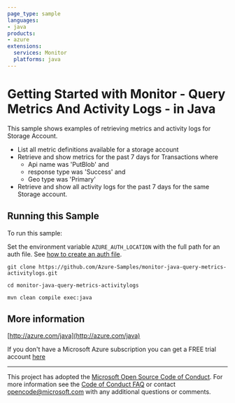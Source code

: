```yaml
---
page_type: sample
languages:
- java
products:
- azure
extensions:
  services: Monitor
  platforms: java
---
```


# Getting Started with Monitor - Query Metrics And Activity Logs - in Java #


  This sample shows examples of retrieving metrics and activity logs for Storage Account.
   - List all metric definitions available for a storage account
   - Retrieve and show metrics for the past 7 days for Transactions where
     - Api name was 'PutBlob' and
     - response type was 'Success' and
     - Geo type was 'Primary'
   -  Retrieve and show all activity logs for the past 7 days for the same Storage account.
 

## Running this Sample ##

To run this sample:

Set the environment variable `AZURE_AUTH_LOCATION` with the full path for an auth file. See [how to create an auth file](https://github.com/Azure/azure-libraries-for-java/blob/master/AUTH.md).

    git clone https://github.com/Azure-Samples/monitor-java-query-metrics-activitylogs.git

    cd monitor-java-query-metrics-activitylogs

    mvn clean compile exec:java

## More information ##

[http://azure.com/java](http://azure.com/java)

If you don't have a Microsoft Azure subscription you can get a FREE trial account [here](http://go.microsoft.com/fwlink/?LinkId=330212)

---

This project has adopted the [Microsoft Open Source Code of Conduct](https://opensource.microsoft.com/codeofconduct/). For more information see the [Code of Conduct FAQ](https://opensource.microsoft.com/codeofconduct/faq/) or contact [opencode@microsoft.com](mailto:opencode@microsoft.com) with any additional questions or comments.